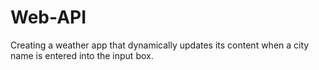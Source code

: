 # Web-API
Creating a weather app that dynamically updates its content when a city name is entered into the input box.
